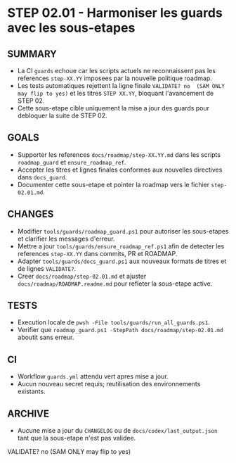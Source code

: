 # STEP 02.01 - Harmoniser les guards avec les sous-etapes

## SUMMARY
- La CI `guards` echoue car les scripts actuels ne reconnaissent pas les references `step-XX.YY` imposees par la nouvelle politique roadmap.
- Les tests automatiques rejettent la ligne finale `VALIDATE? no  (SAM ONLY may flip to yes)` et les titres `STEP XX.YY`, bloquant l'avancement de STEP 02.
- Cette sous-etape cible uniquement la mise a jour des guards pour debloquer la suite de STEP 02.

## GOALS
- Supporter les references `docs/roadmap/step-XX.YY.md` dans les scripts `roadmap_guard` et `ensure_roadmap_ref`.
- Accepter les titres et lignes finales conformes aux nouvelles directives dans `docs_guard`.
- Documenter cette sous-etape et pointer la roadmap vers le fichier `step-02.01.md`.

## CHANGES
- Modifier `tools/guards/roadmap_guard.ps1` pour autoriser les sous-etapes et clarifier les messages d'erreur.
- Mettre a jour `tools/guards/ensure_roadmap_ref.ps1` afin de detecter les references `step-XX.YY` dans commits, PR et ROADMAP.
- Adapter `tools/guards/docs_guard.ps1` aux nouveaux formats de titres et de lignes `VALIDATE?`.
- Creer `docs/roadmap/step-02.01.md` et ajuster `docs/roadmap/ROADMAP.readme.md` pour refleter la sous-etape active.

## TESTS
- Execution locale de `pwsh -File tools/guards/run_all_guards.ps1`.
- Verifier que `roadmap_guard.ps1 -StepPath docs/roadmap/step-02.01.md` aboutit sans erreur.

## CI
- Workflow `guards.yml` attendu vert apres mise a jour.
- Aucun nouveau secret requis; reutilisation des environnements existants.

## ARCHIVE
- Aucune mise a jour du `CHANGELOG` ou de `docs/codex/last_output.json` tant que la sous-etape n'est pas validee.

VALIDATE? no  (SAM ONLY may flip to yes)
